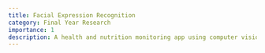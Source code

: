 ```yaml
---
title: Facial Expression Recognition
category: Final Year Research
importance: 1
description: A health and nutrition monitoring app using computer vision.
---
```

